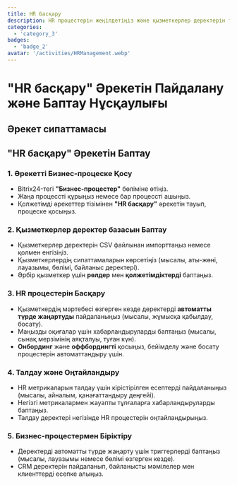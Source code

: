 ```yaml
---
title: HR басқару
description: HR процестерін жеңілдетіңіз және қызметкерлер деректерін тиімді басқарыңыз.
categories: 
  - 'category_3'
badges: 
  - 'badge_2'
avatar: '/activities/HRManagement.webp'
---
```

# "HR басқару" Әрекетін Пайдалану және Баптау Нұсқаулығы

## Әрекет сипаттамасы

## **"HR басқару" Әрекетін Баптау**

### 1. Әрекетті Бизнес-процеске Қосу
- Bitrix24-тегі **"Бизнес-процестер"** бөліміне өтіңіз.
- Жаңа процессті құрыңыз немесе бар процессті ашыңыз.
- Қолжетімді әрекеттер тізімінен **"HR басқару"** әрекетін тауып, процеске қосыңыз.

### 2. Қызметкерлер деректер базасын Баптау
- Қызметкерлер деректерін CSV файлынан импорттаңыз немесе қолмен енгізіңіз.
- Қызметкерлердің сипаттамаларын көрсетіңіз (мысалы, аты-жөні, лауазымы, бөлімі, байланыс деректері).
- Әрбір қызметкер үшін **рөлдер** мен **қолжетімдіктерді** баптаңыз.

### 3. HR процестерін Басқару
- Қызметкердің мәртебесі өзгерген кезде деректерді **автоматты түрде жаңартуды** пайдаланыңыз (мысалы, жұмысқа қабылдау, босату).
- Маңызды оқиғалар үшін хабарландыруларды баптаңыз (мысалы, сынақ мерзімінің аяқталуы, туған күн).
- **Онбординг** және **оффбордингті** қосыңыз, бейімделу және босату процестерін автоматтандыру үшін.

### 4. Талдау және Оңтайландыру
- HR метрикаларын талдау үшін кірістірілген есептерді пайдаланыңыз (мысалы, айналым, қанағаттандыру деңгейі).
- Негізгі метрикалармен жауапты тұлғаларға хабарландыруларды баптаңыз.
- Талдау деректері негізінде HR процестерін оңтайландырыңыз.

### 5. Бизнес-процестермен Біріктіру
- Деректерді автоматты түрде жаңарту үшін триггерлерді баптаңыз (мысалы, лауазымы немесе бөлімі өзгерген кезде).
- CRM деректерін пайдаланып, байланысты мәмілелер мен клиенттерді есепке алыңыз.